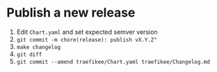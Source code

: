 # Publish a new release

1. Edit `Chart.yaml` and set expected semver version
2. `git commit -m chore(release): publish vX.Y.Z"`
3. `make changelog`
4. `git diff`
5. `git commit --amend traefikee/Chart.yaml traefikee/Changelog.md`

